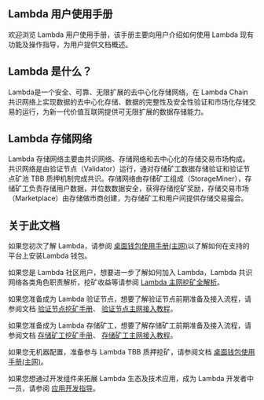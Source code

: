 ## Lambda 用户使用手册 

欢迎浏览 Lambda 用户使用手册，该手册主要向用户介绍如何使用 Lambda 现有功能及操作指导，为用户提供文档概述。 

## Lambda 是什么？ 

Lambda是一个安全、可靠、无限扩展的去中心化存储网络，在 Lambda Chain 共识网络上实现数据的去中心化存储、数据的完整性及安全性验证和市场化存储交易的运行，为新一代价值互联网提供可无限扩展的数据存储能力。 

## Lambda 存储网络 

Lambda 存储网络主要由共识网络、存储网络和去中心化的存储交易市场构成。共识网络是由验证节点（Validator）运行，通对存储矿工数据存储验证和验证节点矿池 TBB 质押机制完成共识。存储网络由存储矿工组成（StorageMiner），存储矿工负责存储用户数据，并位数数据安全，获得存储挖矿奖励，存储交易市场（Marketplace）由存储做市商创建，为存储矿工和用户间提供存储交易撮合。 

## 关于此文档 

如果您初次了解 Lambda，请参阅 [桌面钱包使用手册(主网)](Lambda-Wallet-Guide.md)以了解如何在支持的平台上安装Lambda 钱包。 

如果您是 Lambda 社区用户，想要进一步了解如何加入 Lambda，Lambda 共识网络各类角色职责解析，挖矿收益等请参阅 [Lambda 主网挖矿全解析](https://talk.lambdastorage.com/t/topic/511)。

如果您准备成为 Lambda 验证节点，想要了解验证节点前期准备及接入流程，请参阅文档 [验证节点挖矿手册](Lambda-Validator-Mining.md)、 [验证节点主网接入教程](Mainnet-Validator-Guide.md)。 

如果您准备成为 Lambda 存储矿工，想要了解存储矿工前期准备及接入流程，请参阅文档 [存储矿工挖矿手册](Lambda-Store-and-Mining.md)、 [存储矿工主网接入教程](Mainnet-Miner-Guide.md)。 

如果您无机器配置，准备参与 Lambda TBB 质押挖矿，请参阅文档 [桌面钱包使用手册(主网)](Lambda-Wallet-Guide.md)。 

如果您想通过开发组件来拓展 Lambda 生态及技术应用，成为 Lambda 开发者中一员，请参阅 [应用开发指导](DApp-Develop-Guide.md)。 
